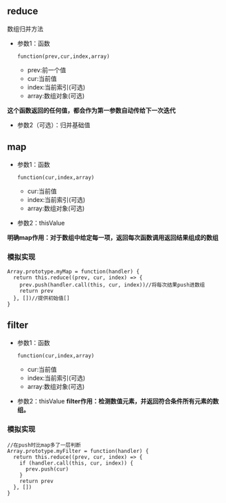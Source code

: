 ## reduce

数组归并方法

- 参数1：函数

  ```
  function(prev,cur,index,array)
  ```

  - prev:前一个值
  - cur:当前值
  - index:当前索引(可选)
  - array:数组对象(可选)

**这个函数返回的任何值，都会作为第一参数自动传给下一次迭代**

- 参数2（可选）：归并基础值

## map

- 参数1：函数

  ```
  function(cur,index,array)
  ```

  - cur:当前值
  - index:当前索引(可选)
  - array:数组对象(可选)

- 参数2：thisValue

**明确map作用：对于数组中给定每一项，返回每次函数调用返回结果组成的数组**

### 模拟实现

```
Array.prototype.myMap = function(handler) {
  return this.reduce((prev, cur, index) => {
    prev.push(handler.call(this, cur, index))//将每次结果push进数组
    return prev
  }, [])//提供初始值[]
}
```

## filter

- 参数1：函数

  ```
  function(cur,index,array)
  ```

  - cur:当前值
  - index:当前索引(可选)
  - array:数组对象(可选)

- 参数2：thisValue **filter作用：检测数值元素，并返回符合条件所有元素的数组。**

### 模拟实现

```
//在push时比map多了一层判断
Array.prototype.myFilter = function(handler) {
  return this.reduce((prev, cur, index) => {
    if (handler.call(this, cur, index)) {
      prev.push(cur)
    }
    return prev
  }, [])
}
```